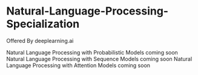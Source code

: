 # Natural-Language-Processing-Specialization
Offered By  deeplearning.ai


Natural Language Processing with Probabilistic Models    coming soon
                                                                      Natural Language Processing with Sequence Models         coming soon
                                                                                                                                           Natural Language Processing with Attention Models        coming soon
